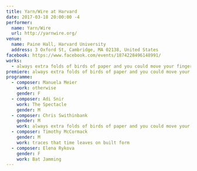 ```yaml
---
title: Yarn/Wire at Harvard
date: 2017-03-18 20:00:00 -4
performer:
  name: Yarn/Wire
  url: http://yarnwire.org/
venue:
  name: Paine Hall, Harvard University
  address: 3 Oxford St, Cambridge, MA 02138, United States
facebook: https://www.facebook.com/events/1874228496148991/
works:
  - always extra folds of birds of paper and you could move your finger along the length of them and have witnesses
premiere: always extra folds of birds of paper and you could move your finger along the length of them and have witnesses
programme:
  - composer: Manuela Meier
    work: otherwise
    gender: F
  - composer: Adi Snir
    work: The Spectacle
    gender: M
  - composer: Chris Swithinbank
    gender: M
    work: always extra folds of birds of paper and you could move your finger along the length of them and have witnesses
  - composer: Timothy McCormack
    gender: M
    work: traces that time leaves on built form
  - composer: Elena Rykova
    gender: F
    work: Bat Jamming
---
```

